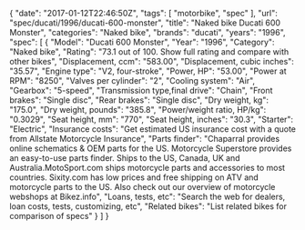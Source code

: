 {
    "date": "2017-01-12T22:46:50Z",
    "tags": [
        "motorbike",
        "spec"
    ],
    "url": "spec\/ducati\/1996\/ducati-600-monster",
    "title": "Naked bike Ducati 600 Monster",
    "categories": "Naked bike",
    "brands": "ducati",
    "years": "1996",
    "spec": [
        {
            "Model": "Ducati 600 Monster",
            "Year": "1996",
            "Category": "Naked bike",
            "Rating": "73.1 out of 100. Show full rating and compare with other bikes",
            "Displacement, ccm": "583.00",
            "Displacement, cubic inches": "35.57",
            "Engine type": "V2, four-stroke",
            "Power, HP": "53.00",
            "Power at RPM": "8250",
            "Valves per cylinder": "2",
            "Cooling system": "Air",
            "Gearbox": "5-speed",
            "Transmission type,final drive": "Chain",
            "Front brakes": "Single disc",
            "Rear brakes": "Single disc",
            "Dry weight, kg": "175.0",
            "Dry weight, pounds": "385.8",
            "Power\/weight ratio, HP\/kg": "0.3029",
            "Seat height, mm": "770",
            "Seat height, inches": "30.3",
            "Starter": "Electric",
            "Insurance costs": "Get estimated US insurance cost with a quote from Allstate Motorcycle Insurance",
            "Parts finder": "Chaparral provides online schematics & OEM parts for the US.   Motorcycle Superstore provides an easy-to-use parts finder. Ships to the US, Canada, UK and Australia.MotoSport.com ships motorcycle parts and accessories to most countries.    Sixity.com has low prices and free shipping on ATV and motorcycle parts to the US. Also check out our overview of motorcycle webshops at Bikez.info",
            "Loans, tests, etc": "Search the web for dealers, loan costs, tests, customizing, etc",
            "Related bikes": "List related bikes for comparison of specs"
        }
    ]
}